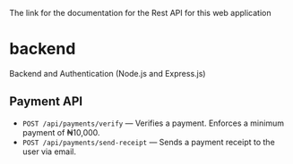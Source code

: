 
The link for the documentation for the Rest API for this web application

# backend
Backend and Authentication (Node.js and Express.js)

## Payment API

- `POST /api/payments/verify` — Verifies a payment. Enforces a minimum payment of ₦10,000.
- `POST /api/payments/send-receipt` — Sends a payment receipt to the user via email.

